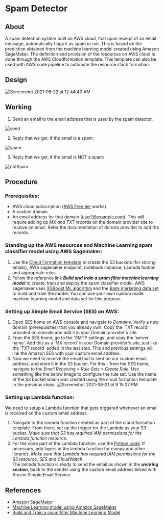 # Spam Detector

## About
A spam detection system built on AWS cloud, that upon receipt of an email message, automatically flags it as spam or not. This is based on the prediction obtained from the machine learning model created using Amazon SageMaker. The definition and provision of the resources on AWS cloud is done through the AWS Cloudformation template. This template can also be used with AWS code pipeline to automate the resource stack formation.


## Design

![Screenshot 2021-06-22 at 12 44 40 AM](https://user-images.githubusercontent.com/26367904/122864709-bf8e2c00-d342-11eb-814e-5bfa7e1b5dd1.png)


## Working 

1.  Send an email to the email address that is used by the spam detector.

![send](https://user-images.githubusercontent.com/26367904/122842287-ad989300-d31a-11eb-8ed1-22f2fdf48714.png)

2.  Reply that we get, if the email is a spam:

![spam](https://user-images.githubusercontent.com/26367904/122842469-154ede00-d31b-11eb-97ff-4e90f57d2995.png)

3.  Reply that we get, if the email is NOT a spam:

![notSpam](https://user-images.githubusercontent.com/26367904/122842516-2ef02580-d31b-11eb-963e-dec31962f2ae.png)


## Procedure

### Prerequisites:
- AWS cloud subscription ([AWS Free tier](https://aws.amazon.com/free/) works)
- A custom domain 
- An email address for that domain (user1@example.com). This will require adding up *MX and TXT records* on the domain provider site to receive an email. Refer the documentation of domain provider to add the records.

### Standing up the AWS resources and Machine Learning spam classifier model using AWS Sagemaker: 
1.  Use the [Cloud Formation template](email-spam-detection-aws/CloudFormationStack.json) to create the S3 buckets (for storing emails), AWS sagemaker endpoint, notebook instance, Lambda funtion and appropriate roles. 
2.  Follow the reference link ***Build and train a spam filter machine learning model*** to create, train and deploy the spam classifier model. AWS sagemaker uses [XGBoost ML algorithm](https://docs.aws.amazon.com/sagemaker/latest/dg/xgboost.html) and the [Bank marketing data set](https://archive.ics.uci.edu/ml/datasets/bank+marketing) to build and train the model. You can use your own custom made machine learning model and data set for this purpose. 

### Setting up Simple Email Service (SES) on AWS:
1.  Open SES home on AWS console and navigate to *Domains*. Verify a new domain (prerequisites) that you already own. Copy the 'TXT record' provided on console and add it in your Domain provider's site. 
2.  From the SES home, go to the 'SMTP settings' and copy the 'server name'. Add this as a 'MX record' in your Domain provider's site, just like the 'TXT record' added in the last step. This and previous settings will link the Amazon SES with your custom email address.
3.  Now we need to receive the email that is sent on our custom email address, and store it in the S3 bucket. For this - from the SES home, navigate to the *Email Receiving > Rule Sets > Create Rule*. Use something like the below image to configure the rule set. Use the name of the S3 bucket which was created using the cloud formation template in the previous steps.
![Screenshot 2021-06-21 at 9 15 07 PM](https://user-images.githubusercontent.com/26367904/122848789-dd9a6300-d327-11eb-87c6-0cae8fd0eb9b.png)

### Setting up Lambda function:
We need to setup a Lambda function that gets triggered whenever an email is received on the custom email address.
1. Navigate to the lambda function created as part of the cloud formation template. From there, set up the trigger for the Lambda as your S3 bucket. *Make sure that S3 has required IAM permissions for the Lambda function resource.*
2. For the code part of the Lambda function, use the [Python code](email-spam-detection-aws/spam-classify.py). If necessary, add layers in the lambda function for numpy and other libraries. *Make sure that Lambda has required IAM permissions for the S3 resource, SES and CloudWatch.*   
The lambda function is ready to send the email as shown in the ***working section***, back to the sender using the custom email address linked with Amzon Simple Email Service.


## References

- [Amazon SageMaker](https://aws.amazon.com/sagemaker)
- [Machine Learning model using Amazon SageMaker](https://aws.amazon.com/getting-started/hands-on/build-train-deploy-machine-learning-model-sagemaker/)
- [Build and Train a spam filter Machine Learning Model](https://github.com/aws-samples/reinvent2018-srv404-lambda-sagemaker/blob/master/training/README.md)

